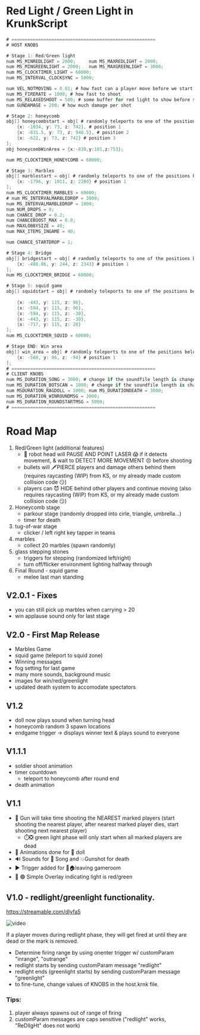 
# Red Light / Green Light in KrunkScript

```cs
# ======================================================
# HOST KNOBS

# Stage 1: Red/Green light
num MS_MINREDLIGHT = 2000;     num MS_MAXREDLIGHT = 2000;
num MS_MINGREENLIGHT = 2000;   num MS_MAXGREENLIGHT = 3000;
num MS_CLOCKTIMER_LIGHT = 60000; 
num MS_INTERVAL_CLOCKSYNC = 5000;

num VEL_NOTMOVING = 0.01; # how fast can a player move before we start shooting it (pixels/ms)
num MS_FIRERATE = 1000; # how fast to shoot
num MS_RELAXEDSHOOT = 500; # some buffer for red light to show before shooting
num GUNDAMAGE = 200; # how much damage per shot

# Stage 2: honeycomb
obj[] honeycombstart = obj[ # randomly teleports to one of the positions below
    {x: -1034, y: 73, z: 742}, # position 1
    {x: -831.5, y: 73, z: 948.5}, # position 2
    {x: -622, y: 73, z: 742} # position 3
];
obj honeycombWinArea = {x:-830,y:101,z:753};

num MS_CLOCKTIMER_HONEYCOMB = 60000;

# Stage 3: Marbles
obj[] marblestart = obj[ # randomly teleports to one of the positions below
    {x: -1796, y: 1011, z: 2280} # position 1
];
num MS_CLOCKTIMER_MARBLES = 60000;
# num MS_INTERVALMARBLEDROP = 3000;
num MS_INTERVALMARBLEDROP = 1000;
num NUM_DROPS = 8;
num CHANCE_DROP = 0.2;
num CHANCEBOOST_MAX = 0.8;
num MAXLOBBYSIZE = 40;
num MAX_ITEMS_INGAME = 40;

num CHANCE_STARTDROP = 1;

# Stage 4: Bridge 
obj[] bridgestart = obj[ # randomly teleports to one of the positions below
    {x: -488.86, y: 244, z: 2343} # position 1
];
num MS_CLOCKTIMER_BRIDGE = 60000;

# Stage 5: squid game
obj[] squidstart = obj[ # randomly teleports to one of the positions below
    
    {x: -443, y: 115, z: 96},
    {x: -594, y: 115, z: 96},
    {x: -594, y: 115, z: -30},
    {x: -443, y: 115, z: -30},
    {x: -717, y: 115, z: 28}
];
num MS_CLOCKTIMER_SQUID = 60000;

# Stage END: Win area
obj[] win_area = obj[ # randomly teleports to one of the positions below
    {x: -568, y: 86, z: -94} # position 1
];
# ======================================================
# CLIENT KNOBS
num MS_DURATION_SONG = 3000; # change if the soundfile length is changed
num MS_DURATION_BOTSCAN = 1000; # change if the soundfile length is changed
num MSDURATION_RAGDOLL = 1000; num MS_DURATIONDEATH = 3000;
num MS_DURATION_WINROUNDMSG = 3000;
num MS_DURATION_ROUNDSTARTMSG = 5000;
# ======================================================
```

# Road Map
1. Red/Green light (additional features)
	- 🤖 robot head will PAUSE AND POINT LASER 😱 if it detects movement, & wait to DETECT MORE MOVEMENT 😣 before shooting
	- bullets will 🗡️PIERCE players and damage others behind them (requires raycasting (WIP) from KS, or my already made custom collision code 😏)
	- players can 😈 HIDE behind other players and continue moving (also requires raycasting (WIP) from KS, or my already made custom collision code 😏)
2. Honeycomb stage
	- parkour stage (randomly dropped into cirle, triangle, umbrella...)
	- timer for death
3. tug-of-war stage
	- clicker / left right key tapper in teams 
4. marbles
	- collect 20 marbles (spawn randomly)
5.  glass stepping stones
	- triggers for stepping (randomized left/right)
	- turn off/flicker environment lighting halfway through
6. Final Round - squid game
	- melee last man standing

## V2.0.1 - Fixes
- you can still pick up marbles when carrying > 20
- win applause sound only for last stage

## V2.0 - First Map Release
- Marbles Game
- squid game (teleport to squid zone)
- Winning messages
- fog setting for last game 
- many more sounds, background music
- images for win/red/greenlight
- updated death system to accomodate spectators


## V1.2 
- doll now plays sound when turning head
- honeycomb random 3 spawn locations
- endgame trigger -> displays winner text & plays sound to everyone

## V1.1.1
- soldier shoot animation
- timer countdown
	- teleport to honeycomb after round end
- death animation

## V1.1  
- 🔫 Gun will take time shooting the NEAREST marked players (start shooting the nearest player, after nearest marked player dies, start shooting next nearest player)
	- ⏱️❎ green light phase will only start when all marked players are dead
- 🎥 Animations done for 🎎 doll
- 🔊 Sounds for 🎵 Song and 💥Gunshot for death
- ▶️ Trigger added for 🏃🏠leaving gameroom
- 🔴 🟢 Simple Overlay indicating light is red/green 




## V1.0 - redlight/greenlight functionality. 

https://streamable.com/dlyfa5

![video](2021-10-13_23-03-07.gif)

If a player moves during redlight phase, they will get fired at until they are dead or the mark is removed.
- Determine firing range by using onenter trigger w/ customParam "inrange", "outrange"
- redlight starts by sending customParam message "redlight"
- redlight ends (greenlight starts) by sending customParam message "greenlight"
- to fine-tune, change values of KNOBS in the host.krnk file.

### Tips:
1. player always spawns out of range of firing
2. customParam messages are caps sensitive ("redlight" works, "ReDlIgHt" does not work)
